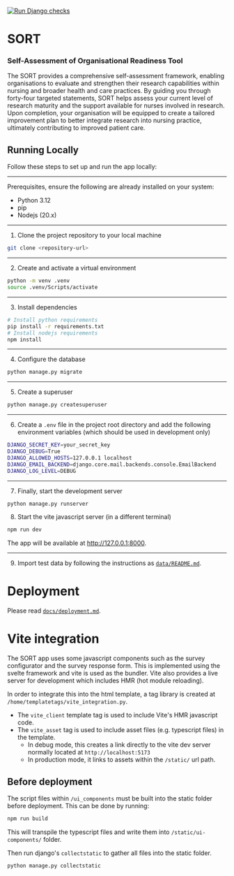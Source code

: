 [![Run Django checks](https://github.com/RSE-Sheffield/SORT/actions/workflows/django-check.yaml/badge.svg)](https://github.com/RSE-Sheffield/SORT/actions/workflows/django-check.yaml)
# SORT
### Self-Assessment of Organisational Readiness Tool

The SORT provides a comprehensive self-assessment framework, enabling organisations to evaluate and strengthen their research capabilities within nursing and 
broader health and care practices. By guiding you through forty-four targeted statements, SORT helps assess your current level of research maturity 
and the support available for nurses involved in research. Upon completion, your organisation will be equipped to create a tailored improvement plan to better 
integrate research into nursing practice, ultimately contributing to improved patient care.


## Running Locally

Follow these steps to set up and run the app locally:

---

Prerequisites, ensure the following are already installed on your system:

- Python 3.12
- pip
- Nodejs (20.x)
---

1. Clone the project repository to your local machine
```bash
git clone <repository-url>
```

---

2. Create and activate a virtual environment
```bash
python -m venv .venv
source .venv/Scripts/activate

```

---

3. Install dependencies
```bash
# Install python requirements
pip install -r requirements.txt
# Install nodejs requirements
npm install
```

---

4. Configure the database

```bash
python manage.py migrate
```

---

5. Create a superuser
```bash
python manage.py createsuperuser
```

---

6. Create a `.env` file in the project root directory and add the following environment variables (which should be used in development only)

```bash
DJANGO_SECRET_KEY=your_secret_key
DJANGO_DEBUG=True
DJANGO_ALLOWED_HOSTS=127.0.0.1 localhost
DJANGO_EMAIL_BACKEND=django.core.mail.backends.console.EmailBackend
DJANGO_LOG_LEVEL=DEBUG
```

---

7. Finally, start the development server
```bash
python manage.py runserver
```

8. Start the vite javascript server (in a different terminal)
```bash
npm run dev
```

The app will be available at http://127.0.0.1:8000.

---

9. Import test data by following the instructions as [`data/README.md`](./data/README.md).

# Deployment



Please read [`docs/deployment.md`](docs/deployment.md).


# Vite integration
The SORT app uses some javascript components such as the survey configurator and the survey response form. This is
implemented using the svelte framework and vite is used as the bundler. Vite also provides a live server for 
development which includes HMR (hot module reloading).

In order to integrate this into the html template, a tag library is created at `/home/templatetags/vite_integration.py`.
- The `vite_client` template tag is used to include Vite's HMR javascript code. 
- The `vite_asset` tag is used to include asset files (e.g. typescript files) in the template.
  - In debug mode, this creates a link directly to the vite dev server normally located at `http://localhost:5173`
  - In production mode, it links to assets within the  `/static/` url path. 


## Before deployment

The script files within `/ui_components` must be built into the static folder before deployment. This
can be done by running:

```bash
npm run build
```

This will transpile the typescript files and write them into `/static/ui-components/` folder.

Then run django's `collectstatic` to gather all files into the static folder.

```bash
python manage.py collectstatic
```
